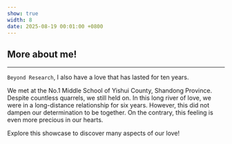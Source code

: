 ```yaml
---
show: true
width: 8
date: 2025-08-19 00:01:00 +0800
---
```


<div class="p-4">
    <h2>More about me!</h2>
    <hr />
    <p>
        <code>Beyond Research</code>, I also have a love that has lasted for ten years. 
    </p>
    <p>
        We met at the No.1 Middle School of Yishui County, Shandong Province. Despite countless quarrels, we still held on. In this long river of love, we were in a long-distance relationship for six years. However, this did not dampen our determination to be together. On the contrary, this feeling is even more precious in our hearts.
    </p>
    <p>
        Explore this showcase to discover many aspects of our love!
    </p>
</div>
